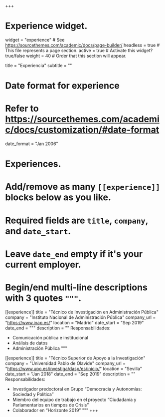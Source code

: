 +++
# Experience widget.
widget = "experience"  # See https://sourcethemes.com/academic/docs/page-builder/
headless = true  # This file represents a page section.
active = true  # Activate this widget? true/false
weight = 40  # Order that this section will appear.

title = "Experiencia"
subtitle = ""

# Date format for experience
#   Refer to https://sourcethemes.com/academic/docs/customization/#date-format
date_format = "Jan 2006"

# Experiences.
#   Add/remove as many `[[experience]]` blocks below as you like.
#   Required fields are `title`, `company`, and `date_start`.
#   Leave `date_end` empty if it's your current employer.
#   Begin/end multi-line descriptions with 3 quotes `"""`.
[[experience]]
  title = "Técnico de Investigación en Administración Pública"
  company = "Instituto Nacional de Administración Pública"
  company_url = "https://www.inap.es/"
  location = "Madrid"
  date_start = "Sep 2019"
  date_end = """
  description = ""
  Responsabilidades:
  
  * Comunicación pública e institucional
  * Análisis de datos
  * Administración Pública
  """

[[experience]]
  title = "Técnico Superior de Apoyo a la Investigación"
  company = "Universidad Pablo de Olavide"
  company_url = "https://www.upo.es/investiga/dasp/es/inicio/"
  location = "Sevilla"
  date_start = "Jan 2018"
  date_end = "Sep 2019"
  description = ""
  Responsabilidades:
  
  * Investigador predoctoral en Grupo “Democracia y Autonomías: Sociedad y Política”
  * Miembro del equipo de trabajo en el proyecto “Ciudadanía y Parlamentarios en tiempos de Crisis”
  * Colaborador en “Horizonte 2019”
  """
+++
